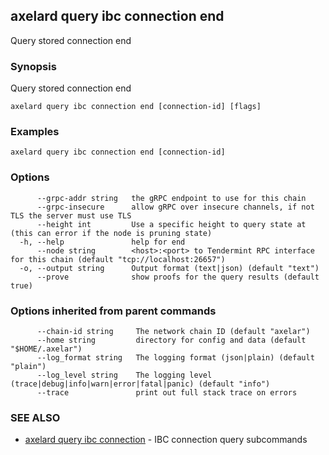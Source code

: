 ## axelard query ibc connection end

Query stored connection end

### Synopsis

Query stored connection end

```
axelard query ibc connection end [connection-id] [flags]
```

### Examples

```
axelard query ibc connection end [connection-id]
```

### Options

```
      --grpc-addr string   the gRPC endpoint to use for this chain
      --grpc-insecure      allow gRPC over insecure channels, if not TLS the server must use TLS
      --height int         Use a specific height to query state at (this can error if the node is pruning state)
  -h, --help               help for end
      --node string        <host>:<port> to Tendermint RPC interface for this chain (default "tcp://localhost:26657")
  -o, --output string      Output format (text|json) (default "text")
      --prove              show proofs for the query results (default true)
```

### Options inherited from parent commands

```
      --chain-id string     The network chain ID (default "axelar")
      --home string         directory for config and data (default "$HOME/.axelar")
      --log_format string   The logging format (json|plain) (default "plain")
      --log_level string    The logging level (trace|debug|info|warn|error|fatal|panic) (default "info")
      --trace               print out full stack trace on errors
```

### SEE ALSO

- [axelard query ibc connection](axelard_query_ibc_connection.md) - IBC connection query subcommands

